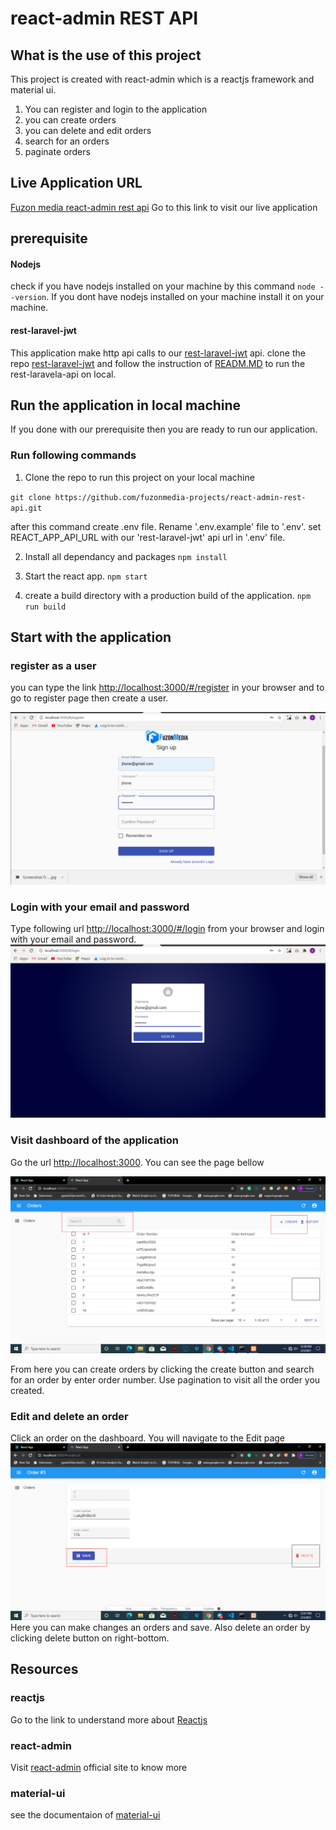 # react-admin REST API

## What is the use of this project

This project is created with react-admin which is a reactjs framework
and material ui.
 
 1. You can register and login to the application
 2. you can create orders
 3. you can delete and edit orders
 4. search for an orders
 5. paginate orders




## Live Application URL
[Fuzon media react-admin rest api](https://fir-sample-9af65.web.app "Live Application Link")
Go to this link to visit our live application

## prerequisite
  #### Nodejs
  check if you have nodejs installed on your machine
  by this command  `node --version`. If you dont have nodejs installed
  on your machine install it on your machine.
  #### rest-laravel-jwt
   This application make http api calls to our [rest-laravel-jwt](https://github.com/fuzonmedia-projects/rest-laravel-jwt/ "Laravel Rest API") api. clone the repo [rest-laravel-jwt](https://github.com/fuzonmedia-projects/rest-laravel-jwt/ "Laravel Rest API") and follow the instruction of [READM.MD](https://github.com/fuzonmedia-projects/rest-laravel-jwt/blob/master/readme.md "README file of  Laravel Rest API")
   to run the rest-laravela-api on local.
 
    
  


## Run the application in local machine
  If you done with our prerequisite then you are ready to run our application.


### Run following commands

1. Clone the repo to run this project on your local machine

`git clone https://github.com/fuzonmedia-projects/react-admin-rest-api.git`
   
after this command create .env file. Rename '.env.example' file to '.env'.
set REACT_APP_API_URL with our 'rest-laravel-jwt' api url in '.env' file.

2. Install all dependancy and packages
`npm install`

3. Start the react app.
`npm start` 

4. create a build directory with a production build of the application.
`npm run build`

## Start with the application
 ### register as a user
 you can type the link <http://localhost:3000/#/register> in your browser
 and to go to register page then create a user.

 ![register page](demo/signup.jpg)

 ### Login with your email and password
  Type following url <http://localhost:3000/#/login> from your browser and login with your email and password.
 ![Login page](demo/login.jpg) 
 ### Visit dashboard of the application
  Go the url <http://localhost:3000>. You can see the page bellow
  
  ![Login page](demo/dashboard.png) 

  From here you can create orders by clicking the create button
  and search for an order by enter order number. Use pagination
  to visit all the order you created.

 ### Edit and delete an order
   Click an order on the dashboard. You will navigate to the Edit page
   ![Login page](demo/edit-delete.png)
   Here you can make changes an orders and save.
   Also delete an order by clicking delete button on right-bottom.

  



## Resources
 ### reactjs
  Go to the link to understand more about [Reactjs](https://reactjs.org)
 ### react-admin
  Visit [react-admin](https://marmelab.com/react-admin/) official site to know more 
 ### material-ui
  see the documentaion of [material-ui](https://material-ui.com/)
